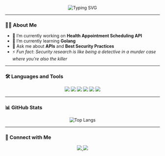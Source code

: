 <div align="center">

<img src="https://readme-typing-svg.herokuapp.com?font=Fira+Code&size=25&pause=1000&center=true&vCenter=true&width=435&lines=Hi+%F0%9F%91%8B%2C+I'm+Mpho!;+AppSec+Analyst;LLover+of+APIs+%26+Best+Practices" alt="Typing SVG" />

</div>

---

### 👨‍💻 About Me

- 🔭 I’m currently working on **Health Appointment Scheduling API**
- 🌱 I’m currently learning **Golang**
- 💬 Ask me about **APIs** and **Best Security Practices**
- ⚡ *Fun fact*: _Security research is like being a detective in a murder case where you're also the killer_

---

### 🛠️ Languages and Tools

<div align="center">

<img src="https://img.shields.io/badge/Python-3776AB?style=for-the-badge&logo=python&logoColor=white"/>
<img src="https://img.shields.io/badge/JavaScript-F7DF1E?style=for-the-badge&logo=javascript&logoColor=black"/>
<img src="https://img.shields.io/badge/Golang-00ADD8?style=for-the-badge&logo=go&logoColor=white"/>
<img src="https://img.shields.io/badge/BurpSuite-FC521F?style=for-the-badge&logo=burp-suite&logoColor=white"/>
<img src="https://img.shields.io/badge/Postman-FF6C37?style=for-the-badge&logo=postman&logoColor=white"/>
<img src="https://img.shields.io/badge/Linux-FCC624?style=for-the-badge&logo=linux&logoColor=black"/>

</div>

---

### 📊 GitHub Stats

<div align="center">

![Top Langs](https://github-readme-stats.vercel.app/api/top-langs/?username=whitewalker-sa&layout=compact&theme=radical)

</div>

---

### 🔗 Connect with Me

<p align="center">
  <a href="https://linkedin.com/in/whitewalker-sa">
    <img src="https://img.shields.io/badge/LinkedIn-0077B5?style=for-the-badge&logo=linkedin&logoColor=white"/>
  </a>
  <a href="https://portfolio-barayiti.vercel.app">
    <img src="https://img.shields.io/badge/Portfolio-000000?style=for-the-badge&logo=firefox&logoColor=white"/>
  </a>
</p>
